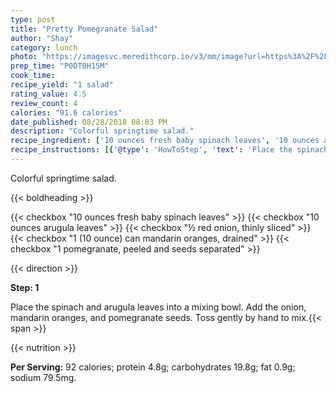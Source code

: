 ```yaml
---
type: post
title: "Pretty Pomegranate Salad"
author: "Shay"
category: lunch
photo: "https://imagesvc.meredithcorp.io/v3/mm/image?url=https%3A%2F%2Fimages.media-allrecipes.com%2Fuserphotos%2F1067083.jpg"
prep_time: "P0DT0H15M"
cook_time: 
recipe_yield: "1 salad"
rating_value: 4.5
review_count: 4
calories: "91.6 calories"
date_published: 08/28/2018 08:03 PM
description: "Colorful springtime salad."
recipe_ingredient: ['10 ounces fresh baby spinach leaves', '10 ounces arugula leaves', '½ red onion, thinly sliced', '1 (10 ounce) can mandarin oranges, drained', '1 pomegranate, peeled and seeds separated']
recipe_instructions: [{'@type': 'HowToStep', 'text': 'Place the spinach and arugula leaves into a mixing bowl. Add the onion, mandarin oranges, and pomegranate seeds. Toss gently by hand to mix.\n'}]
---
```


Colorful springtime salad. 

{{< boldheading >}}

{{< checkbox "10 ounces fresh baby spinach leaves" >}}
{{< checkbox "10 ounces arugula leaves" >}}
{{< checkbox "½  red onion, thinly sliced" >}}
{{< checkbox "1 (10 ounce) can mandarin oranges, drained" >}}
{{< checkbox "1  pomegranate, peeled and seeds separated" >}}


{{< direction >}}

**Step: 1**

Place the spinach and arugula leaves into a mixing bowl. Add the onion, mandarin oranges, and pomegranate seeds. Toss gently by hand to mix.{{< span >}}

{{< nutrition >}}

**Per Serving:** 92 calories; protein 4.8g; carbohydrates 19.8g; fat 0.9g; sodium 79.5mg.